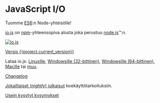 # JavaScript I/O

Tuomme [ES6](es6.html):n Node-yhteisölle!

[io.js](https://github.com/iojs/io.js) on [npm](https://www.npmjs.com/)-yhteensopiva alusta joka perustuu [node.js](https://nodejs.org/)&#8482;:n.

[![io.js](../images/1.0.0.png)](https://iojs.org/dist/v{{project.current_version}}/)

[Versio {{project.current_version}}](https://iojs.org/dist/v{{project.current_version}}/)

Lataa io.js:
[Linuxille](https://iojs.org/dist/v{{project.current_version}}/iojs-v{{project.current_version}}-linux-x64.tar.xz),
[Windowsille (32-bittinen)](https://iojs.org/dist/v{{project.current_version}}/iojs-v{{project.current_version}}-x86.msi),
[Windowsille (64-bittinen)](https://iojs.org/dist/v{{project.current_version}}/iojs-v{{project.current_version}}-x64.msi),
[Macille](https://iojs.org/dist/v{{project.current_version}}/iojs-v{{project.current_version}}.pkg) tai
[muu](https://iojs.org/dist/v{{project.current_version}}/).

[Changelog](https://github.com/iojs/io.js/blob/v1.x/CHANGELOG.md)

[Jokailtaiset (_nightly_) julkaisut](https://iojs.org/download/nightly/) koekäyttötarkoituksiin.

[Usein kysytyt kysymykset](/fi/faq.html)
